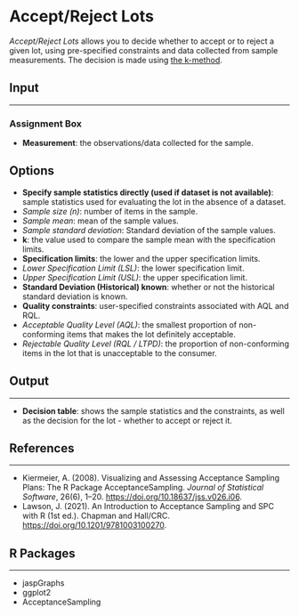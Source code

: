 Accept/Reject Lots 
==========================
*Accept/Reject Lots* allows you to decide whether to accept or to reject a given lot, using pre-specified constraints and data collected from sample measurements. The decision is made using [the k-method](https://bookdown.org/lawson/an_introduction_to_acceptance_sampling_and_spc_with_r26/variables-sampling-plans.html#the-k-method).

## Input
-------
### Assignment Box
- **Measurement**: the observations/data collected for the sample.

## Options
- **Specify sample statistics directly (used if dataset is not available)**: sample statistics used for evaluating the lot in the absence of a dataset.
 - *Sample size (n)*: number of items in the sample.
 - *Sample mean*: mean of the sample values.
 - *Sample standard deviation*: Standard deviation of the sample values.
- **k**: the value used to compare the sample mean with the specification limits.
- **Specification limits**: the lower and the upper specification limits.
 - *Lower Specification Limit (LSL)*: the lower specification limit.
 - *Upper Specification Limit (USL)*: the upper specification limit.
- **Standard Deviation (Historical) known**: whether or not the historical standard deviation is known.
- **Quality constraints**: user-specified constraints associated with AQL and RQL.
 - *Acceptable Quality Level (AQL)*: the smallest proportion of non-conforming items that makes the lot definitely acceptable.
 - *Rejectable Quality Level (RQL / LTPD)*: the proportion of non-conforming items in the lot that is unacceptable to the consumer.

## Output 
-------
- **Decision table**: shows the sample statistics and the constraints, as well as the decision for the lot - whether to accept or reject it.

## References 
-------
- Kiermeier, A. (2008). Visualizing and Assessing Acceptance Sampling Plans: The R Package AcceptanceSampling. *Journal of Statistical Software*, 26(6), 1–20. https://doi.org/10.18637/jss.v026.i06.
- Lawson, J. (2021). An Introduction to Acceptance Sampling and SPC with R (1st ed.). Chapman and Hall/CRC. https://doi.org/10.1201/9781003100270.

## R Packages
-------
- jaspGraphs
- ggplot2
- AcceptanceSampling